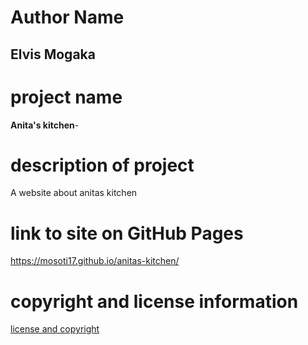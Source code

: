 # Author Name
## Elvis Mogaka

# project name
**Anita's kitchen**-

# description of project
 A website about anitas kitchen

# link to site on GitHub Pages
https://mosoti17.github.io/anitas-kitchen/

# copyright and license information
[license and copyright](license)
